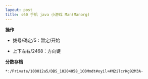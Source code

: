 ```yaml
---
layout: post
title: s60 手机 java 小游戏 Man(Manorg)
---
```


**操作**

- 拨号/确定/5：暂定/开始

- 上下左右/2468：方向键

**分数存档**

`*:/Private/100012a5/DBS_10204058_1C0Mmdt#oyil+#N2ilcrKg92M3A-`
